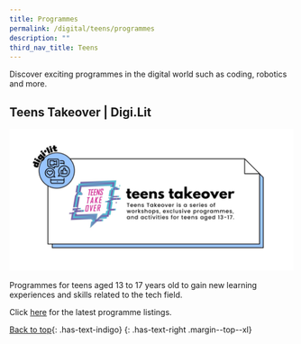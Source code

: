 ```yaml
---
title: Programmes
permalink: /digital/teens/programmes
description: ""
third_nav_title: Teens
---
```

Discover exciting programmes in the digital world such as coding, robotics and more. 

## **Teens Takeover | Digi.Lit**
![Alt text for image on Isomer site](/images/digital/Digital-Prog-Teens-01.jpg)

Programmes for teens aged 13 to 17 years old to gain new learning experiences and skills related to the tech field. 

Click [here](https://go.gov.sg/nlb-teensprogs) for the latest programme listings.

[Back to top](#main-content){: .has-text-indigo}
{: .has-text-right .margin--top--xl}